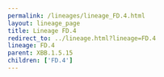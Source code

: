 ```yaml
---
permalink: /lineages/lineage_FD.4.html
layout: lineage_page
title: Lineage FD.4
redirect_to: ../lineage.html?lineage=FD.4
lineage: FD.4
parent: XBB.1.5.15
children: ['FD.4']
---
```

